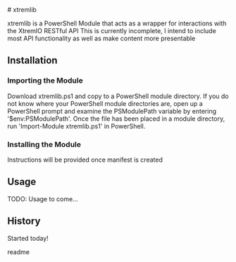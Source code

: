 <snippet>
  <content>
# xtremlib
 
xtremlib is a PowerShell Module that acts as a wrapper for interactions with the XtremIO RESTful API
This is currently incomplete, I intend to include most API functionality as well as make content more presentable
 
## Installation

### Importing the Module 
Download xtremlib.ps1 and copy to a PowerShell module directory. If you do not know where your PowerShell module directories are, 
open up a PowerShell prompt and examine the PSModulePath variable by entering '$env:PSModulePath'. Once the file has been placed in 
a module directory, run 'Import-Module xtremlib.ps1' in PowerShell.

### Installing the Module
Instructions will be provided once manifest is created
 
## Usage
 
TODO: Usage to come...
 
 
## History
 
Started today!
 

></content>
  <tabTrigger>readme</tabTrigger>
</snippet>
